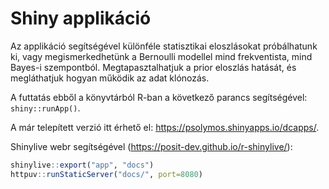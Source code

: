 # Shiny applikáció

Az applikáció segítségével különféle statisztikai eloszlásokat próbálhatunk ki, vagy megismerkedhetünk a Bernoulli modellel mind frekventista, mind Bayes-i szempontból. Megtapasztalhatjuk a prior eloszlás hatását, és megláthatjuk hogyan működik az adat klónozás.

A futtatás ebből a könyvtárból R-ban a következő parancs segítségével: `shiny::runApp()`.

A már telepített verzió itt érhető el: <https://psolymos.shinyapps.io/dcapps/>.

Shinylive webr segítségével (<https://posit-dev.github.io/r-shinylive/>):

```R
shinylive::export("app", "docs")
httpuv::runStaticServer("docs/", port=8080)
```
